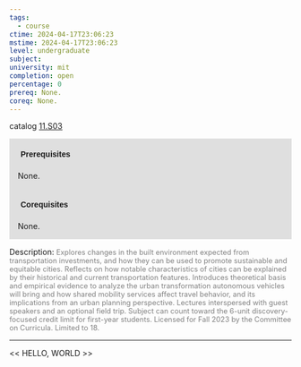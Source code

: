 ```yaml
---
tags:
  - course
ctime: 2024-04-17T23:06:23
mstime: 2024-04-17T23:06:23
level: undergraduate
subject: 
university: mit
completion: open
percentage: 0
prereq: None.
coreq: None.
---
```


catalog [11.S03](http://student.mit.edu/catalog/m11a.html#11.S03)

<span style="display: block; padding: 15px; background-color: rgb(100, 100, 100, 0.2);"><font id="m_prereq696_0" style="display: block; font-family: Arial, sans-serif; font-weight: bold; padding: 5px">Prerequisites</font><br><span id="prereq696_0">None.</span></span>
<span style="display: block; padding: 15px; background-color: rgb(100, 100, 100, 0.2);"><font id="m_coreq696_0" style="display: block; font-family: Arial, sans-serif; font-weight: bold; padding: 5px">Corequisites</font><br><span id="coreq696_0">None.</span></span>

<font style="">Description:</font>
<font style="color: grey; font-size: 0.8rem;">Explores changes in the built environment expected from transportation investments, and how they can be used to promote sustainable and equitable cities. Reflects on how notable characteristics of cities can be explained by their historical and current transportation features. Introduces theoretical basis and empirical evidence to analyze the urban transformation autonomous vehicles will bring and how shared mobility services affect travel behavior, and its implications from an urban planning perspective. Lectures interspersed with guest speakers and an optional field trip. Subject can count toward the 6-unit discovery-focused credit limit for first-year students. Licensed for Fall 2023 by the Committee on Curricula. Limited to 18.</font>



---

<< HELLO, WORLD >>
